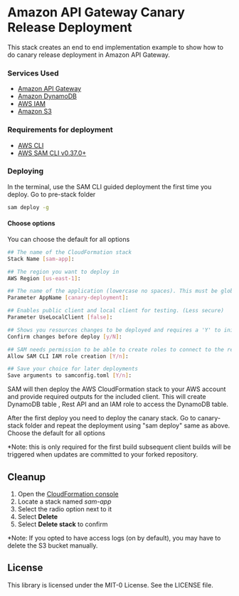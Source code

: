 # Amazon API Gateway Canary Release Deployment
This stack creates an end to end implementation example to show how to do canary release deployment in Amazon API Gateway.


### Services Used
* <a href="https://aws.amazon.com/api-gateway/" target="_blank">Amazon API Gateway</a>
* <a href="https://aws.amazon.com/dynamodb/" target="_bank">Amazon DynamoDB</a>
* <a href="https://aws.amazon.com/iam/" target="_blank">AWS IAM</a>
* <a href="https://aws.amazon.com/s3/" target="_blank">Amazon S3</a>



### Requirements for deployment
* <a href="https://aws.amazon.com/cli/" target="_blank">AWS CLI</a>
* <a href="https://docs.aws.amazon.com/serverless-application-model/latest/developerguide/serverless-sam-cli-install.html" target="_blank">AWS SAM CLI v0.37.0+</a>


### Deploying

In the terminal, use the SAM CLI guided deployment the first time you deploy. Go to pre-stack folder
```bash
sam deploy -g
```

#### Choose options
You can choose the default for all options

```bash
## The name of the CloudFormation stack
Stack Name [sam-app]:

## The region you want to deploy in
AWS Region [us-east-1]:

## The name of the application (lowercase no spaces). This must be globally unique
Parameter AppName [canary-deployment]:

## Enables public client and local client for testing. (Less secure)
Parameter UseLocalClient [false]:

## Shows you resources changes to be deployed and requires a 'Y' to initiate deploy
Confirm changes before deploy [y/N]: 

## SAM needs permission to be able to create roles to connect to the resources in your template
Allow SAM CLI IAM role creation [Y/n]:

## Save your choice for later deployments
Save arguments to samconfig.toml [Y/n]:
```

SAM will then deploy the AWS CloudFormation stack to your AWS account and provide required outputs for the included client. This will create DynamoDB table , Rest API and an IAM role to access the DynamoDB table. 

After the first deploy you need to deploy the canary stack. Go to canary-stack folder and repeat the deployment using "sam deploy" same as above. Choose the default for all options


*Note: this is only required for the first build subsequent client builds will be triggered when updates are committed to your forked repository.

## Cleanup
1. Open the <a href="https://us-east-1.console.aws.amazon.com/cloudformation/home" target="_blank">CloudFormation console</a>
1. Locate a stack named *sam-app* 
1. Select the radio option next to it
1. Select **Delete**
1. Select **Delete stack** to confirm

*Note: If you opted to have access logs (on by default), you may have to delete the S3 bucket manually.

## License

This library is licensed under the MIT-0 License. See the LICENSE file.

